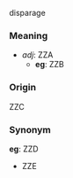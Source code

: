 disparage
### Meaning
+ _adj_: ZZA
	+ __eg__: ZZB

### Origin

ZZC

### Synonym

__eg__: ZZD

+ ZZE


